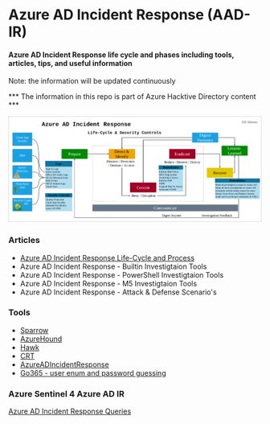# Azure AD Incident Response (AAD-IR)

#### Azure AD Incident Response life cycle and phases including tools, articles, tips, and useful information 
Note: the information will be updated continuously

*** The information in this repo is part of Azure Hacktive Directory content ***

![Azure AD Incident Reponse Life Cycle](https://github.com/eshlomo1/Azure-AD-Incident-Response/blob/main/Diagram/AAD-IR-Life-Cycle-Security-Control.png)

### Articles

* [Azure AD Incident Response Life-Cycle and Process](https://www.eshlomo.us/?p=12500&preview=true)
* Azure AD Incident Response - Builtin Investigtaion Tools
* Azure AD Incident Response - PowerShell Investigtaion Tools
* Azure AD Incident Response - M5 Investigtaion Tools
* Azure AD Incident Response - Attack & Defense Scenario's

### Tools

* [Sparrow](https://github.com/cisagov/Sparrow)
* [AzureHound](https://github.com/BloodHoundAD/AzureHound)
* [Hawk](https://github.com/T0pCyber/hawk)
* [CRT](https://github.com/CrowdStrike/CRT)
* [AzureADIncidentResponse](https://www.powershellgallery.com/packages/AzureADIncidentResponse/4.2)
* [Go365 - user enum and password guessing](https://github.com/optiv/Go365)
### Azure Sentinel 4 Azure AD IR 

[Azure AD Incident Response Queries](https://github.com/eshlomo1/Azure-Sentinel-4-SecOps/tree/master/AAD-IR)
